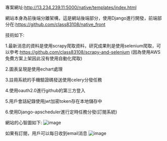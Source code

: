 專案網址:http://13.234.239.11:5000/native/templates/index.html

網站本身為前後端分離架構，這是網站後端部分，使用Django進行開發，前端部分在:https://github.com/class83108/native_front

技術如下:

1.最新消息的資料是使用scrapy爬取資料，研究成果則是使用selenium爬取，可以參考:https://github.com/class83108/scrapy-and-selenium
(因為使用AWS免費方案上架因此沒有使用自動化爬取)

2.圖表呈現是使用echart處理

3.註冊系統的手機驗證碼發送使用celery分發任務

4.使用oauth2.0進行github的第三方登入

5.用戶會話紀錄使用jwt加密token存在本地儲存中

6.使用Django-apscheduler進行定時任務分發(訂閱系統)

網站的心智圖如下:
![image](https://user-images.githubusercontent.com/95297596/190856931-b272edf2-a98c-41d5-bc34-c3bc8670aaeb.png)

如果有訂閱，用戶可以每日收到email消息
![image](https://user-images.githubusercontent.com/95297596/190857669-807e8ea4-af98-48d9-b11d-e0f3baf1aae1.png)


